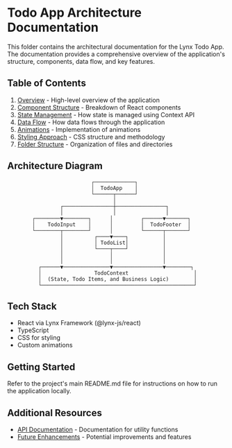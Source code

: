 # Todo App Architecture Documentation

This folder contains the architectural documentation for the Lynx Todo App. The documentation provides a comprehensive overview of the application's structure, components, data flow, and key features.

## Table of Contents

1. [Overview](./overview.md) - High-level overview of the application
2. [Component Structure](./component-structure.md) - Breakdown of React components
3. [State Management](./state-management.md) - How state is managed using Context API
4. [Data Flow](./data-flow.md) - How data flows through the application
5. [Animations](./animations.md) - Implementation of animations
6. [Styling Approach](./styling-approach.md) - CSS structure and methodology
7. [Folder Structure](./folder-structure.md) - Organization of files and directories

## Architecture Diagram

```
                           ┌─────────────┐
                           │  TodoApp    │
                           └──────┬──────┘
                                  │
                 ┌────────────────┼────────────────┐
                 │                │                │
        ┌────────▼────────┐      │         ┌──────▼───────┐
        │    TodoInput    │      │         │  TodoFooter  │
        └────────┬────────┘      │         └──────┬───────┘
                 │          ┌────▼────┐           │
                 │          │ TodoList│           │
                 │          └────┬────┘           │
                 │               │                │
                 │               │                │
          ┌──────▼───────────────▼────────────────▼────────┐
          │                 TodoContext                     │
          │  (State, Todo Items, and Business Logic)        │
          └─────────────────────────────────────────────────┘
```

## Tech Stack

- React via Lynx Framework (@lynx-js/react)
- TypeScript
- CSS for styling
- Custom animations

## Getting Started

Refer to the project's main README.md file for instructions on how to run the application locally.

## Additional Resources

- [API Documentation](./api-documentation.md) - Documentation for utility functions
- [Future Enhancements](./future-enhancements.md) - Potential improvements and features 